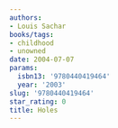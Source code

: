 ```yaml
---
authors:
- Louis Sachar
books/tags:
- childhood
- unowned
date: 2004-07-07
params:
  isbn13: '9780440419464'
  year: '2003'
slug: '9780440419464'
star_rating: 0
title: Holes
---
```


<!--more-->